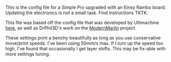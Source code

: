 This is the config file for a Simple Pro upgraded with an Einsy Rambo board. 
Updating the electronics is not a small task. Find instructions TKTK.

This file was based off the config file that was developed by Ultimachine [here](https://github.com/ultimachine/Marlin/tree/marlin-1.1.5-einsy0.5c), as well as DrPhil3D's work on the [ModernMarlin](https://github.com/Printrbot/printrboardmodernmarlin/tree/master/Simple_Pro/Simple%20Pro%202016%20Marlin%202.0%20Einsy%20Retro%20-%20Rambo) project.

These settings print a benchy beautifully as long as you use
conservative move/print speeds. I've been using 50mm/s max. If I turn
up the speed too high, I've found that occasionally I get layer
shifts. This may be fix-able with more settings tuning. 

